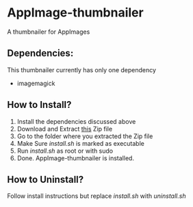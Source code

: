 # AppImage-thumbnailer
A thumbnailer for AppImages
## Dependencies:
This thumbnailer currently has only one dependency
- imagemagick
## How to Install?
1. Install the dependencies discussed above
2. Download and Extract [this](https://github.com/realmazharhussain/AppImage-thumbnailer/archive/refs/heads/main.zip) Zip file
3. Go to the folder where you extracted the Zip file
4. Make Sure _install.sh_ is marked as executable
5. Run _install.sh_ as root or with sudo
6. Done. AppImage-thumbnailer is installed.
## How to Uninstall?
Follow install instructions but replace _install.sh_ with _uninstall.sh_
